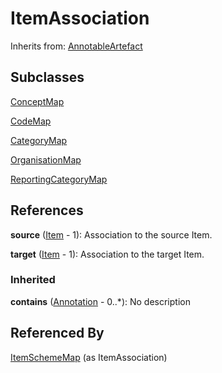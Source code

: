 
# ItemAssociation

Inherits from: [AnnotableArtefact](../Base/AnnotableArtefact.md)

## Subclasses

[ConceptMap](ConceptMap.md)

[CodeMap](CodeMap.md)

[CategoryMap](CategoryMap.md)

[OrganisationMap](OrganisationMap.md)

[ReportingCategoryMap](ReportingCategoryMap.md)







## References

**source** ([Item](../Base/Item.md) - 1): Association to the source Item.

**target** ([Item](../Base/Item.md) - 1): Association to the target Item.

### Inherited

**contains** ([Annotation](../Base/Annotation.md) - 0..*): No description


## Referenced By

[ItemSchemeMap](ItemSchemeMap.md) (as ItemAssociation)


